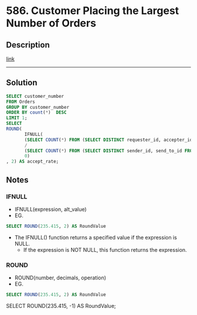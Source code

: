 # 586. Customer Placing the Largest Number of Orders

## Description

[link](https://leetcode.com/problems/friend-requests-i-overall-acceptance-rate/)

----

## Solution

```SQL
SELECT customer_number
FROM Orders
GROUP BY customer_number
ORDER BY count(*)  DESC
LIMIT 1;
SELECT
ROUND(
	   IFNULL(
	   (SELECT COUNT(*) FROM (SELECT DISTINCT requester_id, accepter_id FROM RequestAccepted) AS A)
	   /
	   (SELECT COUNT(*) FROM (SELECT DISTINCT sender_id, send_to_id FROM FriendRequest) AS B),
	   0)
, 2) AS accept_rate;
```

## Notes

### IFNULL
  * IFNULL(expression, alt_value)
  * EG.
```SQL
SELECT ROUND(235.415, 2) AS RoundValue
```
  * The IFNULL() function returns a specified value if the expression is NULL.
	* If the expression is NOT NULL, this function returns the expression.

### ROUND
  * ROUND(number, decimals, operation)
  * EG.
```SQL
SELECT ROUND(235.415, 2) AS RoundValue
```
SELECT ROUND(235.415, -1) AS RoundValue;
